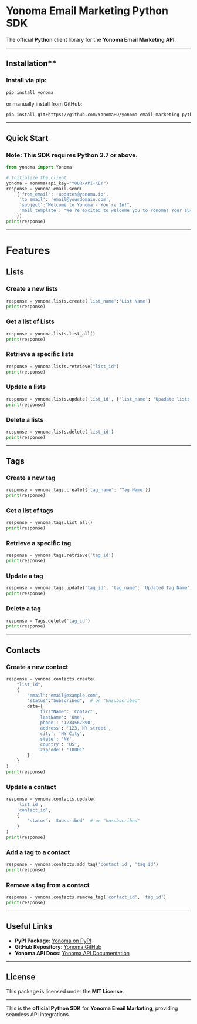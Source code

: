 # Yonoma Email Marketing Python SDK

The official **Python** client library for the **Yonoma Email Marketing API**.

---

## Installation**

### Install via **pip**:
```sh
pip install yonoma
```

or manually install from GitHub:
```sh
pip install git+https://github.com/YonomaHQ/yonoma-email-marketing-python
```

---

## **Quick Start**

### **Note:** This SDK requires **Python 3.7 or above**.

```python
from yonoma import Yonoma

# Initialize the client
yonoma = Yonoma(api_key="YOUR-API-KEY")
response = yonoma.email.send(
    {'from_email': 'updates@yonoma.io',
     'to_email': 'email@yourdomain.com',
     'subject':"Welcome to Yonoma - You're In!",
     'mail_template': "We're excited to welcome you to Yonoma! Your successful signup marks the beginning of what we hope will be an exceptional journey."
    })
print(response)
```

---

# **Features**

## **Lists**

### **Create a new lists**
```python
response = yonoma.lists.create('list_name':'List Name')
print(response)
```

### **Get a list of Lists**
```python
response = yonoma.lists.list_all()
print(response)
```

### **Retrieve a specific lists**
```python
response = yonoma.lists.retrieve("list_id")
print(response)
```

### **Update a lists**
```python
response = yonoma.lists.update('list_id', {'list_name': 'Upadate lists'})
print(response)
```

### **Delete a lists**
```python
response = yonoma.lists.delete('list_id')
print(response)
```

---

## **Tags**

### **Create a new tag**
```python
response = yonoma.tags.create({'tag_name': 'Tag Name'})
print(response)
```

### **Get a list of tags**
```python
response = yonoma.tags.list_all()
print(response)
```

### **Retrieve a specific tag**
```python
response = yonoma.tags.retrieve('tag_id')
print(response)
```

### **Update a tag**
```python
response = yonoma.tags.update('tag_id', 'tag_name': 'Updated Tag Name')
print(response)
```

### **Delete a tag**
```python
response = Tags.delete('tag_id')
print(response)
```

---

## **Contacts**

### **Create a new contact**
```python
response = yonoma.contacts.create(
    "list_id",
    {
        "email":"email@example.com",
        "status":"Subscribed",  # or "Unsubscribed"
        data={
            'firstName': 'Contact',
            'lastName': 'One',
            'phone': '1234567890',
            'address': '123, NY street',
            'city': 'NY City',
            'state': 'NY',
            'country': 'US',
            'zipcode': '10001'
        }
    }
)
print(response)
```

### **Update a contact**
```python
response = yonoma.contacts.update(
    'list_id',
    'contact_id',
    {
        'status': 'Subscribed'  # or "Unsubscribed"
    }
)
print(response)
```

### **Add a tag to a contact**
```python
response = yonoma.contacts.add_tag('contact_id', 'tag_id')
print(response)
```

### **Remove a tag from a contact**
```python
response = yonoma.contacts.remove_tag('contact_id', 'tag_id')
print(response)
```

---

## **Useful Links**

- **PyPI Package**: [Yonoma on PyPI](https://pypi.org/project/yonoma/)
- **GitHub Repository**: [Yonoma GitHub](https://github.com/YonomaHQ/yonoma-email-marketing-python)
- **Yonoma API Docs**: [Yonoma API Documentation](https://yonoma.io/api-reference/introduction)

---

## **License**
This package is licensed under the **MIT License**.

---

This is the **official Python SDK** for **Yonoma Email Marketing**, providing seamless API integrations.

